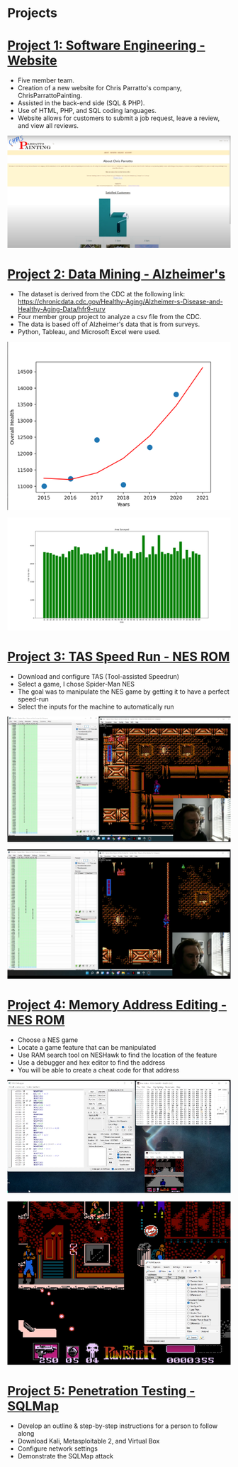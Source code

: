 # Projects

# [Project 1: Software Engineering - Website](https://github.com/gloryc34/ChrisParrattoPainting.com.git)
* Five member team.
* Creation of a new website for Chris Parratto's company, ChrisParrattoPainting.
* Assisted in the back-end side (SQL & PHP).
* Use of HTML, PHP, and SQL coding languages.
* Website allows for customers to submit a job request, leave a review, and view all reviews.

![](/images/cpPainting.png)

# [Project 2: Data Mining - Alzheimer's](https://github.com/gloryc34/Alzheimer-s_DataMining.git)
* The dataset is derived from the CDC at the following link: https://chronicdata.cdc.gov/Healthy-Aging/Alzheimer-s-Disease-and-Healthy-Aging-Data/hfr9-rurv
* Four member group project to analyze a csv file from the CDC.
* The data is based off of Alzheimer's data that is from surveys.
* Python, Tableau, and Microsoft Excel were used.

![](/images/overall_health_prediction_2021.png)

![](/images/SURVEYED_STATE.png)

# [Project 3: TAS Speed Run - NES ROM](https://github.com/gloryc34/Speed-Run.git)
* Download and configure TAS (Tool-assisted Speedrun)
* Select a game, I chose Spider-Man NES
* The goal was to manipulate the NES game by getting it to have a perfect speed-run
* Select the inputs for the machine to automatically run

![](/images/tas1.png)

![](/images/tas2.png)

# [Project 4: Memory Address Editing - NES ROM]([https://github.com/gloryc34/Memory-Editing.git)
* Choose a NES game
* Locate a game feature that can be manipulated
* Use RAM search tool on NESHawk to find the location of the feature
* Use a debugger and hex editor to find the address 
* You will be able to create a cheat code for that address 

![](/images/memory1.png)

![](/images/memory2.png)

# [Project 5: Penetration Testing - SQLMap](https://github.com/gloryc34/Speed-Run.git)
* Develop an outline & step-by-step instructions for a person to follow along
* Download Kali, Metasploitable 2, and Virtual Box
* Configure network settings
* Demonstrate the SQLMap attack
